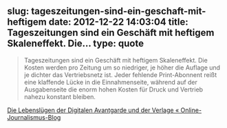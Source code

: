 slug: tageszeitungen-sind-ein-geschaft-mit-heftigem
date: 2012-12-22 14:03:04
title: Tageszeitungen sind ein Geschäft mit heftigem Skaleneffekt. Die...
type: quote
---

> Tageszeitungen sind ein Geschäft mit heftigem Skaleneffekt. Die Kosten werden pro Zeitung um so niedriger, je höher die Auflage und je dichter das Vertriebsnetz ist. Jeder fehlende Print-Abonnent reißt eine klaffende Lücke in die Einnahmenseite, während auf der Ausgabenseite die enorm hohen Kosten für Druck und Vertrieb nahezu konstant bleiben.

[Die Lebenslügen der Digitalen Avantgarde und der Verlage « Online-Journalismus-Blog](http://onlinejournalismusblog.com/2012/12/12/die-lebenslugen-der-digitalen-aventgarde-und-der-verlage/)
